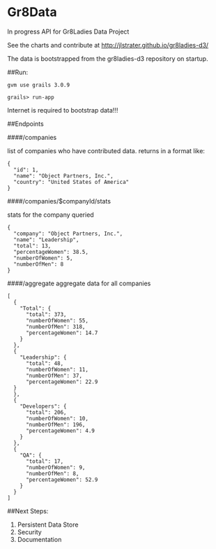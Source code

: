 # Gr8Data

In progress API for Gr8Ladies Data Project

See the charts and contribute at http://jlstrater.github.io/gr8ladies-d3/

The data is bootstrapped from the gr8ladies-d3 repository on startup.

##Run: 

  `gvm use grails 3.0.9`
  
  `grails> run-app`
  
Internet is required to bootstrap data!!!

##Endpoints

####/companies

list of companies who have contributed data.
returns in a format like:
    
    {
      "id": 1,
      "name": "Object Partners, Inc.",
      "country": "United States of America"
    }
  
####/companies/$companyId/stats

stats for the company queried

    {
      "company": "Object Partners, Inc.",
      "name": "Leadership",
      "total": 13,
      "percentageWomen": 38.5,
      "numberOfWomen": 5,
      "numberOfMen": 8
    }
    
####/aggregate
aggregate data for all companies

    [
      {
        "Total": {
          "total": 373,
          "numberOfWomen": 55,
          "numberOfMen": 318,
          "percentageWomen": 14.7
        }
      },
      {
        "Leadership": {
          "total": 48,
          "numberOfWomen": 11,
          "numberOfMen": 37,
          "percentageWomen": 22.9
      }
      },
      {
        "Developers": {
          "total": 206,
          "numberOfWomen": 10,
          "numberOfMen": 196,
          "percentageWomen": 4.9
        }
      },
      {
        "QA": {
          "total": 17,
          "numberOfWomen": 9,
          "numberOfMen": 8,
          "percentageWomen": 52.9
        }
      }
    ]

##Next Steps:

1. Persistent Data Store
2. Security
3. Documentation
